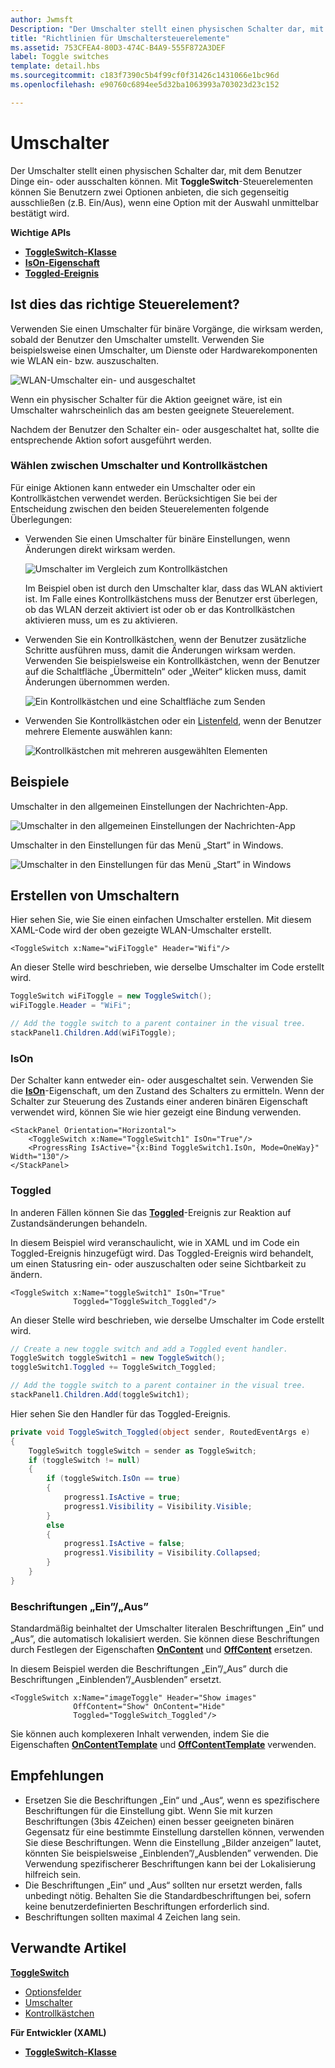 ```yaml
---
author: Jwmsft
Description: "Der Umschalter stellt einen physischen Schalter dar, mit dem Benutzer Dinge ein- oder ausschalten können."
title: "Richtlinien für Umschaltersteuerelemente"
ms.assetid: 753CFEA4-80D3-474C-B4A9-555F872A3DEF
label: Toggle switches
template: detail.hbs
ms.sourcegitcommit: c183f7390c5b4f99cf0f31426c1431066e1bc96d
ms.openlocfilehash: e90760c6894ee5d32ba1063993a703023d23c152

---
```

# Umschalter

Der Umschalter stellt einen physischen Schalter dar, mit dem Benutzer Dinge ein- oder ausschalten können. Mit **ToggleSwitch**-Steuerelementen können Sie Benutzern zwei Optionen anbieten, die sich gegenseitig ausschließen (z.B. Ein/Aus), wenn eine Option mit der Auswahl unmittelbar bestätigt wird.

<span class="sidebar_heading" style="font-weight: bold;">Wichtige APIs</span>

-   [**ToggleSwitch-Klasse**](https://msdn.microsoft.com/library/windows/apps/windows.ui.xaml.controls.toggleswitch.aspx)
-   [**IsOn-Eigenschaft**](https://msdn.microsoft.com/library/windows/apps/windows.ui.xaml.controls.toggleswitch.ison.aspx)
-   [**Toggled-Ereignis**](https://msdn.microsoft.com/library/windows/apps/windows.ui.xaml.controls.toggleswitch.toggled.aspx)

## Ist dies das richtige Steuerelement?

Verwenden Sie einen Umschalter für binäre Vorgänge, die wirksam werden, sobald der Benutzer den Umschalter umstellt. Verwenden Sie beispielsweise einen Umschalter, um Dienste oder Hardwarekomponenten wie WLAN ein- bzw. auszuschalten.

![WLAN-Umschalter ein- und ausgeschaltet](images/toggleswitches01.png)

Wenn ein physischer Schalter für die Aktion geeignet wäre, ist ein Umschalter wahrscheinlich das am besten geeignete Steuerelement.

Nachdem der Benutzer den Schalter ein- oder ausgeschaltet hat, sollte die entsprechende Aktion sofort ausgeführt werden.

### Wählen zwischen Umschalter und Kontrollkästchen

Für einige Aktionen kann entweder ein Umschalter oder ein Kontrollkästchen verwendet werden. Berücksichtigen Sie bei der Entscheidung zwischen den beiden Steuerelementen folgende Überlegungen:

-   Verwenden Sie einen Umschalter für binäre Einstellungen, wenn Änderungen direkt wirksam werden.

    ![Umschalter im Vergleich zum Kontrollkästchen](images/toggleswitches02.png)

    Im Beispiel oben ist durch den Umschalter klar, dass das WLAN aktiviert ist. Im Falle eines Kontrollkästchens muss der Benutzer erst überlegen, ob das WLAN derzeit aktiviert ist oder ob er das Kontrollkästchen aktivieren muss, um es zu aktivieren.

-   Verwenden Sie ein Kontrollkästchen, wenn der Benutzer zusätzliche Schritte ausführen muss, damit die Änderungen wirksam werden. Verwenden Sie beispielsweise ein Kontrollkästchen, wenn der Benutzer auf die Schaltfläche „Übermitteln“ oder „Weiter“ klicken muss, damit Änderungen übernommen werden.

    ![Ein Kontrollkästchen und eine Schaltfläche zum Senden](images/submitcheckbox.png)

-   Verwenden Sie Kontrollkästchen oder ein [Listenfeld](lists.md), wenn der Benutzer mehrere Elemente auswählen kann:

    ![Kontrollkästchen mit mehreren ausgewählten Elementen](images/guidelines_and_checklist_for_toggle_switches_checkbox_multi_select.png)

## Beispiele

Umschalter in den allgemeinen Einstellungen der Nachrichten-App.

![Umschalter in den allgemeinen Einstellungen der Nachrichten-App](images/control-examples/toggle-switch-news.png)

Umschalter in den Einstellungen für das Menü „Start” in Windows.

![Umschalter in den Einstellungen für das Menü „Start” in Windows](images/control-examples/toggle-switch-start-settings.png)

## Erstellen von Umschaltern

Hier sehen Sie, wie Sie einen einfachen Umschalter erstellen. Mit diesem XAML-Code wird der oben gezeigte WLAN-Umschalter erstellt.

```xaml
<ToggleSwitch x:Name="wiFiToggle" Header="Wifi"/>
```
An dieser Stelle wird beschrieben, wie derselbe Umschalter im Code erstellt wird.

```csharp
ToggleSwitch wiFiToggle = new ToggleSwitch();
wiFiToggle.Header = "WiFi";

// Add the toggle switch to a parent container in the visual tree.
stackPanel1.Children.Add(wiFiToggle);
```

### IsOn

Der Schalter kann entweder ein- oder ausgeschaltet sein. Verwenden Sie die [**IsOn**](https://msdn.microsoft.com/library/windows/apps/windows.ui.xaml.controls.toggleswitch.ison.aspx)-Eigenschaft, um den Zustand des Schalters zu ermitteln. Wenn der Schalter zur Steuerung des Zustands einer anderen binären Eigenschaft verwendet wird, können Sie wie hier gezeigt eine Bindung verwenden.

```
<StackPanel Orientation="Horizontal">
    <ToggleSwitch x:Name="ToggleSwitch1" IsOn="True"/>
    <ProgressRing IsActive="{x:Bind ToggleSwitch1.IsOn, Mode=OneWay}" Width="130"/>
</StackPanel>
```

### Toggled

In anderen Fällen können Sie das [**Toggled**](https://msdn.microsoft.com/library/windows/apps/windows.ui.xaml.controls.toggleswitch.toggled.aspx)-Ereignis zur Reaktion auf Zustandsänderungen behandeln.

In diesem Beispiel wird veranschaulicht, wie in XAML und im Code ein Toggled-Ereignis hinzugefügt wird. Das Toggled-Ereignis wird behandelt, um einen Statusring ein- oder auszuschalten oder seine Sichtbarkeit zu ändern.

```xaml
<ToggleSwitch x:Name="toggleSwitch1" IsOn="True" 
              Toggled="ToggleSwitch_Toggled"/>
```

An dieser Stelle wird beschrieben, wie derselbe Umschalter im Code erstellt wird.

```csharp
// Create a new toggle switch and add a Toggled event handler.
ToggleSwitch toggleSwitch1 = new ToggleSwitch();
toggleSwitch1.Toggled += ToggleSwitch_Toggled;

// Add the toggle switch to a parent container in the visual tree.
stackPanel1.Children.Add(toggleSwitch1);
```

Hier sehen Sie den Handler für das Toggled-Ereignis.

```csharp
private void ToggleSwitch_Toggled(object sender, RoutedEventArgs e)
{
    ToggleSwitch toggleSwitch = sender as ToggleSwitch;
    if (toggleSwitch != null)
    {
        if (toggleSwitch.IsOn == true)
        {
            progress1.IsActive = true;
            progress1.Visibility = Visibility.Visible;
        }
        else
        {
            progress1.IsActive = false;
            progress1.Visibility = Visibility.Collapsed;
        }
    }
}
```

### Beschriftungen „Ein”/„Aus”

Standardmäßig beinhaltet der Umschalter literalen Beschriftungen „Ein” und „Aus”, die automatisch lokalisiert werden. Sie können diese Beschriftungen durch Festlegen der Eigenschaften [**OnContent**](https://msdn.microsoft.com/library/windows/apps/windows.ui.xaml.controls.toggleswitch.oncontent.aspx) und [**OffContent**](https://msdn.microsoft.com/library/windows/apps/windows.ui.xaml.controls.toggleswitch.offcontent.aspx) ersetzen.

In diesem Beispiel werden die Beschriftungen „Ein”/„Aus” durch die Beschriftungen „Einblenden”/„Ausblenden” ersetzt.  

```xaml
<ToggleSwitch x:Name="imageToggle" Header="Show images"
              OffContent="Show" OnContent="Hide" 
              Toggled="ToggleSwitch_Toggled"/>
```

Sie können auch komplexeren Inhalt verwenden, indem Sie die Eigenschaften [**OnContentTemplate**](https://msdn.microsoft.com/library/windows/apps/windows.ui.xaml.controls.toggleswitch.oncontenttemplate.aspx) und [**OffContentTemplate**](https://msdn.microsoft.com/library/windows/apps/windows.ui.xaml.controls.toggleswitch.offcontenttemplate.aspx) verwenden.

## Empfehlungen

-   Ersetzen Sie die Beschriftungen „Ein“ und „Aus“, wenn es spezifischere Beschriftungen für die Einstellung gibt. Wenn Sie mit kurzen Beschriftungen (3bis 4Zeichen) einen besser geeigneten binären Gegensatz für eine bestimmte Einstellung darstellen können, verwenden Sie diese Beschriftungen. Wenn die Einstellung „Bilder anzeigen” lautet, könnten Sie beispielsweise „Einblenden”/„Ausblenden” verwenden. Die Verwendung spezifischerer Beschriftungen kann bei der Lokalisierung hilfreich sein.
-   Die Beschriftungen „Ein“ und „Aus“ sollten nur ersetzt werden, falls unbedingt nötig. Behalten Sie die Standardbeschriftungen bei, sofern keine benutzerdefinierten Beschriftungen erforderlich sind.
-   Beschriftungen sollten maximal 4 Zeichen lang sein.

## Verwandte Artikel

[**ToggleSwitch**](https://msdn.microsoft.com/library/windows/apps/hh701411)
- [Optionsfelder](radio-button.md)
- [Umschalter](toggles.md)
- [Kontrollkästchen](checkbox.md)

**Für Entwickler (XAML)**
- [**ToggleSwitch-Klasse**](https://msdn.microsoft.com/library/windows/apps/br209712)



<!--HONumber=Jun16_HO4-->


